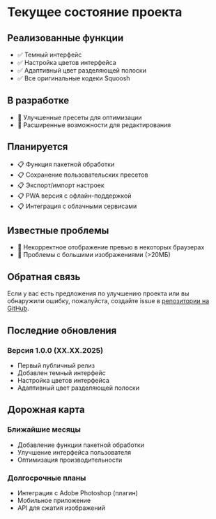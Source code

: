 # Текущее состояние проекта

## Реализованные функции

- ✅ Темный интерфейс
- ✅ Настройка цветов интерфейса
- ✅ Адаптивный цвет разделяющей полоски
- ✅ Все оригинальные кодеки Squoosh

## В разработке

- 🔄 Улучшенные пресеты для оптимизации
- 🔄 Расширенные возможности для редактирования

## Планируется

- 📋 Функция пакетной обработки
- 📋 Сохранение пользовательских пресетов
- 📋 Экспорт/импорт настроек
- 📋 PWA версия с офлайн-поддержкой
- 📋 Интеграция с облачными сервисами

## Известные проблемы

- 🐛 Некорректное отображение превью в некоторых браузерах
- 🐛 Проблемы с большими изображениями (>20МБ)

## Обратная связь

Если у вас есть предложения по улучшению проекта или вы обнаружили ошибку, пожалуйста, создайте issue в [репозитории на GitHub](https://github.com/Sparki1337/Midnight-squoosh-fork/issues).

## Последние обновления

### Версия 1.0.0 (XX.XX.2025)
- Первый публичный релиз
- Добавлен темный интерфейс
- Настройка цветов интерфейса
- Адаптивный цвет разделяющей полоски

## Дорожная карта

### Ближайшие месяцы
- Добавление функции пакетной обработки
- Улучшение интерфейса пользователя
- Оптимизация производительности

### Долгосрочные планы
- Интеграция с Adobe Photoshop (плагин)
- Мобильное приложение
- API для сжатия изображений 